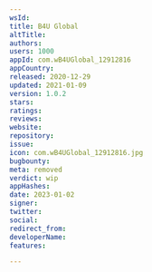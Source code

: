 ```yaml
---
wsId: 
title: B4U Global
altTitle: 
authors: 
users: 1000
appId: com.wB4UGlobal_12912816
appCountry: 
released: 2020-12-29
updated: 2021-01-09
version: 1.0.2
stars: 
ratings: 
reviews: 
website: 
repository: 
issue: 
icon: com.wB4UGlobal_12912816.jpg
bugbounty: 
meta: removed
verdict: wip
appHashes: 
date: 2023-01-02
signer: 
twitter: 
social: 
redirect_from: 
developerName: 
features: 

---
```


